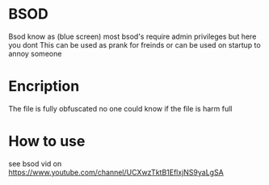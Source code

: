 # BSOD
Bsod know as (blue screen) most bsod's require admin privileges but here you dont 
This can be used as prank for freinds or can be used on startup to annoy someone
# Encription
The file is fully obfuscated no one could know if the file is harm full
# How to use
see bsod vid on https://www.youtube.com/channel/UCXwzTktB1EflxjNS9yaLgSA
